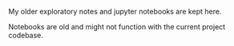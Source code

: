 My older exploratory notes and jupyter notebooks are kept here.

Notebooks are old and might not function with the current project codebase.
